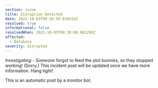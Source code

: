 ```yaml
---
section: issue
title: Disruption Detected
date: 2022-10-03T00:36:59.610524Z
resolved: true
informational: false
resolvedWhen: 2022-10-03T00:38:00.061290Z
affected:
  - Database
severity: disrupted
---
```

*Investigating* - _Someone_ forgot to feed the plot bunnies, so they stopped working! (Sorry.) This incident post will be updated once we have more information. Hang tight!

This is an automatic post by a monitor bot.
        